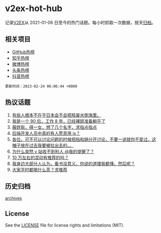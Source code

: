 # v2ex-hot-hub

 记录[V2EX](https://www.v2ex.com/)从 2021-01-06 日至今的热门话题。每小时抓取一次数据，按天[归档](archives)。
 
 ## 相关项目

- [GitHub热榜](https://github.com/snaildev/github-hot-hub)
- [知乎热榜](https://github.com/snaildev/zhihu-hot-hub)
- [微博热榜](https://github.com/snaildev/weibo-hot-hub)
- [头条热榜](https://github.com/snaildev/toutiao-hot-hub)
- [抖音热榜](https://github.com/snaildev/douyin-hot-hub)


 `更新时间：2023-02-24 06:06:44 +0800`

## 热议话题

1. [有些人根本不在乎日本会不会把核废水倒海里。](https://www.v2ex.com/t/918497)
1. [我是一个 90 后，工作 8 年，已经裸辞准备躺平了](https://www.v2ex.com/t/918539)
1. [蔽姓耿，得一女，想了几个名字，求指点指点](https://www.v2ex.com/t/918615)
1. [后端开发人员中真的有人愿意用 js？](https://www.v2ex.com/t/918433)
1. [各位，可不可以讨论问题的时候把档和锅分开讨论，不要一说就你不爱过，这帽子放在过去我要被拉出去的。。](https://www.v2ex.com/t/918523)
1. [为什么突然 v 站收不到别人 @我的提醒了？](https://www.v2ex.com/t/918479)
1. [10 万左右的混动有推荐的吗？](https://www.v2ex.com/t/918439)
1. [我身边大部分人认为，看书没意义，你说的道理我都懂。然后呢？](https://www.v2ex.com/t/918557)
1. [大家平时都喝什么茶？求推荐](https://www.v2ex.com/t/918462)

## 历史归档

[archives](archives)

## License

See the [LICENSE](LICENSE) file for license rights and limitations (MIT).
